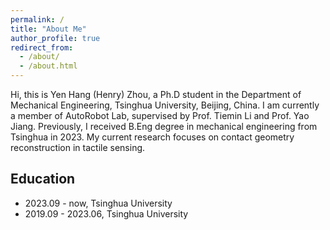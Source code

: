 ```yaml
---
permalink: /
title: "About Me"
author_profile: true
redirect_from: 
  - /about/
  - /about.html
---
```


Hi, this is Yen Hang (Henry) Zhou, a Ph.D student in the Department of Mechanical Engineering, Tsinghua University, Beijing, China. I am currently a member of AutoRobot Lab, supervised by Prof. Tiemin Li and Prof. Yao Jiang. Previously, I received B.Eng degree in mechanical engineering from Tsinghua in 2023. My current research focuses on contact geometry reconstruction in tactile sensing.


Education
------
- 2023.09 - now, Tsinghua University
- 2019.09 - 2023.06, Tsinghua University
